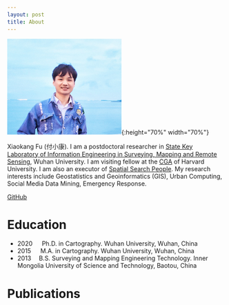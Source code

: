 ```yaml
---
layout: post
title: About
---
```

![](https://raw.githubusercontent.com/wybert/Wybert.github.io/master/images/sea.png){:height="70%" width="70%"}



Xiaokang Fu (付小康). I am a postdoctoral researcher in [State Key Laboratory of Information Engineering in Surveying, Mapping and Remote Sensing](http://www.lmars.whu.edu.cn/en/), Wuhan University. I am visiting fellow at the [CGA](https://gis.harvard.edu/) of Harvard University. I am also an executor of <a href="https://luojiassp.github.io/">Spatial Search People</a>. My research interests include Geostatistics and Geoinformatics (GIS), Urban Computing, Social Media Data Mining, Emergency Response.

<div style="text-align: left;"> 
<a href="https://scholar.google.com.hk/citations?user=H9RAbHIAAAAJ"><i class="ai ai-google-scholar ai-2x"></i></a>
  <i class="ai ai-orcid ai-2x"></i>  <a href="https://www.researchgate.net/profile/Xiaokang-Fu"><i class="ai ai-researchgate ai-2x"></i></a>  <a href="https://github.com/wybert"><i class="fab fa-github"></i> GitHub</a>
</div>

# Education

- 2020   Ph.D. in Cartography. Wuhan University, Wuhan, China
- 2015   M.A. in Cartography. Wuhan University, Wuhan, China
- 2013  B.S. Surveying and Mapping Engineering Technology. 
Inner Mongolia University of Science and Technology, Baotou, China

# Publications

<script src="https://bibbase.org/show?bib=https%3A%2F%2Fapi.zotero.org%2Fusers%2F3636796%2Fcollections%2FNI6VDPMI%2Fitems%3Fkey%3DctxFP0mdGrv98wIzsoxlydCp%26format%3Dbibtex%26limit%3D100&jsonp=1"></script>





<!-- ## 研究项目 -->

<!-- 这个地方可以添加图片么 -->
<!-- 
- **社交媒体数据挖掘与城市污染研究(国家自然科学基金 2013-2015)** 

应用新浪微博这一社交媒体服务，从不同尺度不同角度探测城市污染信息。主要包括：

1. 分别从城市尺度和街区尺度探索微博数据与空气污染的相关关系
2. 以城市为单位的空气质量推测，探索社交媒体在城市空间尺度上对污染信息的推测能力
3. 基于新浪微博数据的城市空间细粒度空气质量趋势面推测
4. 应用微博数据探索城市内部的污染源以及各种污染事件的分布

涉及技术难点：微博数据获取方案设计与实施；微博数据预处理方法；特征设计与提取方案；模型设计与评估；基于WEB的污染地图设计与实现。 -->
<!-- 
主要成果：

1. Wang, Y., **Fu, X.**, Jiang, W., Wang, T., Tsou, M.-H., & Ye, X. (2017). Inferring urban air quality based on social media. Computers, Environment and Urban Systems, 66(Supplement C), 110–116. https://doi.org/10.1016/j.compenvurbsys.2017.07.002(**SSCI JCR一区**)
2. Jiang, W., Wang, Y., Tsou, M.-H., & **Fu, X.** (2015). Using Social Media to Detect Outdoor Air Pollution and Monitor Air Quality Index (AQI): A Geo-Targeted Spatiotemporal Analysis Framework with Sina Weibo (Chinese Twitter). PLOS ONE, 10(10), e0141185. https://doi.org/10.1371/journal.pone.0141185(**SCI 中科院 三区**)
3. 相恒茂, **付小康**, 高浠舰, 杨浚, & 王艳东. (2017). 基于社交媒体的城市污染信息探测. 测绘与空间地理信息, 40(08), 47-49+53.(**中文核心**)
4. 王艳东, 荆彤, 姜伟, 王腾, & **付小康**. (2016). 利用社交媒体数据模拟城市空气质量趋势面. 武汉大学学报·信息科学版, 42(1), 14–20.(**EI**) -->
<!-- 

- **社交媒体数据挖掘与城市内涝应急响应(国家自然科学基金 2015-)**

面向城市内涝探测和动态风险评估的需求，基于社交媒体等多源城市大数据，利用复杂网络、深度学习等多学科方法的特点和优势，解决社交媒体话题关联规则与演化机制、多模态异构特征融合与知识提取等关键科学问题，系统地揭示社交媒体中话题演化和城市内涝过程的关系，实现城市内涝区域的探测、内涝内涝程度的评级，为城市内涝救援、减灾提供支撑。主要包括：

1. 基于共词的社交媒体短文本话题发现与分类方法
2. 动态共词网络话题演化模型
3. 社交媒体数据多模态知识迁移和融合下的城市内涝探测方法 -->


<!--:这里技术难点可以不写的,展示自己的技能应该在另外的部分 -->

<!-- 涉及技术难点：社交媒体短文本主题挖掘方法；社交媒体话题演化分析方法；社交媒体多模态数据融合方法 -->


<!-- 以共词网络和深度迁移学习为基础，针对社交媒体文本短、话题多样的特性，提出社交媒体短文本话题挖掘方法；构建动态的共词网络继而研究话题演化及其与城市内涝灾害的相关关系；提出结合迁移学习融合社交媒体中文本和图片多模态信息进行城市内涝探测的方法。本文以“721北京特大暴雨”洪涝人道主义救援为例，获取北京市带有地理坐标的新浪微博数据，实现基于社交媒体的城市内涝区域探测和内涝程度评估。 -->
<!-- 
主要成果:

1. **Fu, X.**. A Hyper-network Framework to Analyzing Dynamic Situation Awareness. **(Working on the draft)**
2. **Fu, X.**. Waterlogging Severity Assessment Using Multi-Mode Deep Learning Based on Social Media. **(Working on the draft)**
3. **Fu, X.**. A Near Real-time Risk Assessment Method of Waterlogging Points Based on LSTM Network. **(Experiment in progress)**
4. 王艳东, **付小康**, & 李萌萌. (2018). 一种基于共词网络的社交媒体数据主题挖掘方法. 武汉大学学报(信息科学版), 43(12), 2287–2294.(**EI**)
5. 王艳东,李萌萌,**付小康**,邵世维,刘辉. (2019). 基于社交媒体共词网络的灾情发展态势探测方法. 武汉大学学报(信息科学版)(Accepted)(**EI**)
6. 刘淑涵, 王艳东, & **付小康**. (2019). 利用卷积神经网络提取微博中的暴雨灾害信息. 地球信息科学学报, 21(07), 1009–1017.(**中文核心**) -->


<!-- 
## 参与研究




- **基于社交网络点评数据的商业设施活力空间点模式分析** 
  
利用大众点评的POI信息和点评信息数据,结合路网约束的方法,研究城市商业设施活力的空
间模式并进行定量分析。主要涉及空间点模式分析方法、路网约束等,主要工作:

1. 负责大众点评数据抓取方案设计与实施
2. 负责路网约束方案实现
3. 参与基于路网约束的梯度提升决策树模型实现

主要成果：

1. Teng Wang, Yandong Wang, Xiaoming Zhao, Xiaokang Fu. Spatial distribution pattern of the customer count and satisfaction of commercial facilities based on social network review data in Beijing, China. Computers, Environment and Urban Systems. 71 (2018) 88–97 (**SSCI JCR一区**)
2. 王腾, 王艳东, 赵晓明, **付小康**, & 蒋波涛. (2018). 顾及道路网约束的商业设施空间点模式分析. 武汉大学学报(信息科学版), 43(11), 1746–1752.(**EI**) -->


<!-- 
- **China Data Lab 科研云共享平台项目**

基于web和虚拟桌面技术,搭建科研人员数据共享平台、软件工具共享平台、模型共享平台、研究案例共享平台,并提供虚拟桌面服务。

主要工作:
   
1. 负责基于Jupyter Notebook的数据研究案例库标准制定
2. 负责基于Jupyter Notebook的数据研究案例制作与分享
3. 负责基于Jupyter Notebook的数据研究案例制作培训 -->


<!--:放一个主要成果在上面，一个Github地址 -->
<!-- 
- **基于智能规划的空间信息服务组合模型自动构建（国家自然科学基金）**

对空间信息服务进行自动智能组合以回答面向具体领域的问题。主要涉及人工智能、WebService技术等,主要工作:

1. 负责完成水位预测模块模型的建立及相关WebService发布
2. 负责GIS模块化与微博数据挖掘自动化及相关WebService发布 -->
   

<!-- # 科研经历

1. 2017.7 参加CPGIS国际会议,并作口头报告
2. 积极参加每年的GIS年会,并作口头报告 -->


<!-- # 科研技术能力

1. 具备阅读英文文献以及英文科技论文写作能力
2. 能够无障碍进行英语日常对话和学术交流
3. 具备基金申请书书写经验
4. 掌握GIS工具,Python、R等科学计算编程语言.熟悉数据爬虫、数据处理、统计分析、机器学习、深度学习、数据可视化等工作
5. 熟悉服务器管理、数据库管理工作,熟悉Linux、Mongo、Git等平台或工具
6. 熟悉Web开发,Web Services开发、地图开发等
7. 具有很好的团队协作能力 -->

<!-- ## 开放的项目 -->


<!-- ### Social media crawler

[wybert/weiboUserCrawler](https://github.com/wybert/weiboUserCrawler)
[wybert/PicCralwer](https://github.com/wybert/PicCralwer) -->

<!-- ### Web service

[wybert/smartwebservice](https://github.com/wybert/smartwebservice) -->


<!-- ### Academic writing

[wybert/AcademicManuscriptMarkdownTemplate](https://github.com/wybert/AcademicManuscriptMarkdownTemplate)
[wybert/mk2mm](https://github.com/wybert/mk2mm) -->



<!-- ### Having fun 

[wybert/gikoneko](https://github.com/wybert/gikoneko)
[wybert/GuitarTabCrawer](https://github.com/wybert/GuitarTabCrawer)

## 个人爱好

**文艺爱好:**摄影与视频制作,音乐与音乐创作,天文与观星

**体育爱好:**羽毛球,跑步,华尔兹和街舞 -->
